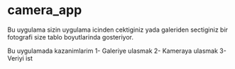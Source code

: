 # camera_app

Bu uygulama sizin uygulama icinden cektiginiz yada galeriden sectiginiz bir fotografi size tablo boyutlarinda gosteriyor.

Bu uygulamada kazanimlarim
1- Galeriye ulasmak
2- Kameraya ulasmak
3- Veriyi ist
